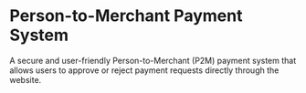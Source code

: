 # Person-to-Merchant Payment System
A secure and user-friendly Person-to-Merchant (P2M) payment system that allows users to approve or reject payment requests directly through the website.
